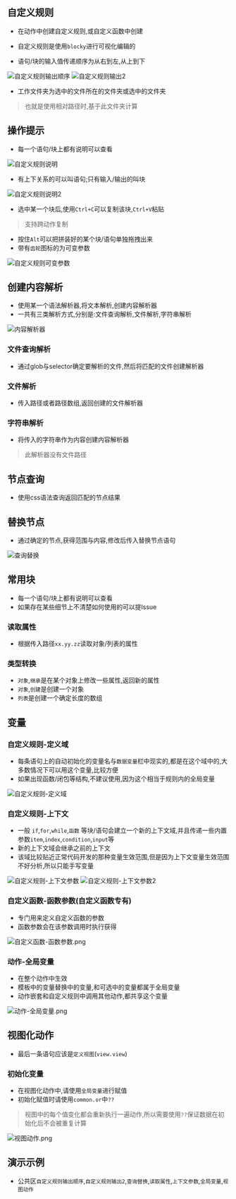 ## 自定义规则
- 在动作中创建自定义规则,或自定义函数中创建
- 自定义规则是使用`blocky`进行可视化编辑的

- 语句/块的输入值传递顺序为从右到左,从上到下

![自定义规则输出顺序](../image/自定义规则输出顺序.png)
![自定义规则输出2](../image/自定义规则输出2.png)

- 工作文件夹为选中的文件所在的文件夹或选中的文件夹
> 也就是使用相对路径时,基于此文件夹计算
## 操作提示
- 每一个语句/块上都有说明可以查看

![自定义规则说明](../image/自定义规则说明.png)

- 有上下关系的可以叫语句;只有输入/输出的叫块

![自定义规则说明2](../image/自定义规则说明2.png)

- 选中某一个块后,使用`Ctrl+C`可以复制该块,`Ctrl+V`粘贴
> 支持跨动作复制
- 按住`Alt`可以把拼装好的某个块/语句单独拖拽出来
- 带有`齿轮`图标的为可变参数

![自定义规则可变参数](../image/自定义规则可变参数.png)

## 创建内容解析
- 使用某一个语法解析器,将文本解析,创建内容解析器
- 一共有三类解析方式,分别是:文件查询解析,文件解析,字符串解析

![内容解析器](../image/内容解析器.png)


###  文件查询解析
- 通过glob与selector确定要解析的文件,然后将匹配的文件创建解析器
### 文件解析
- 传入路径或者路径数组,返回创建的文件解析器

### 字符串解析
- 将传入的字符串作为内容创建内容解析器
> 此解析器没有文件路径

## 节点查询
- 使用css语法查询返回匹配的节点结果

## 替换节点
- 通过确定的节点,获得范围与内容,修改后传入替换节点语句

![查询替换](../image/查询替换.png)

## 常用块
- 每一个语句/块上都有说明可以查看
- 如果存在某些细节上不清楚如何使用的可以提Issue

### 读取属性
- 根据传入路径`xx.yy.zz`读取对象/列表的属性

### 类型转换
- `对象`,`继承`是在某个对象上修改一些属性,返回新的属性
- `对象`,`创建`是创建一个对象
- `列表`是创建一个确定长度的数组

## 变量
### 自定义规则-定义域
- 每条语句上的自动初始化的变量名与`数据变量`栏中现实的,都是在这个域中的,大多数情况下可以用这个变量,比较方便
- 如果出现函数/闭包等结构,不建议使用,因为这个相当于规则内的全局变量

![自定义规则-定义域](../image/自定义规则-定义域.png)


### 自定义规则-上下文
- 一般 `if`,`for`,`while`,`函数` 等块/语句会建立一个新的上下文域,并且传递一些内置参数`item`,`index`,`condition`,`input`等
- 新的上下文域会继承之前的上下文
- 该域比较贴近正常代码开发的那种变量生效范围,但是因为上下文变量生效范围不好分析,所以只能手写变量

![自定义规则-上下文参数](../image/自定义规则-上下文参数.png)
![自定义规则-上下文参数2](../image/自定义规则-上下文参数2.png)

### 自定义函数-函数参数(自定义函数专有)
- 专门用来定义自定义函数的参数
- 函数参数会在该参数调用时执行获得

![自定义函数-函数参数.png](../image/自定义函数-函数参数.png)

### 动作-全局变量
- 在整个动作中生效
- 模板中的变量替换中的变量,和可选中的变量都属于全局变量
- 动作嵌套和自定义规则中调用其他动作,都共享这个变量

![动作-全局变量.png](../image/动作-全局变量.png)

## 视图化动作
- 最后一条语句应该是`定义视图`(`view.view`)

### 初始化变量
- 在视图化动作中,请使用`全局变量`进行赋值
- 初始化赋值时请使用`common.or`中`??`
> 视图中的每个值变化都会重新执行一遍动作,所以需要使用`??`保证数据在初始化后不会被重复计算

![视图动作.png](../image/视图动作.png)

## 演示示例
- 公共区`自定义规则输出顺序`,`自定义规则输出2`,`查询替换`,`读取属性`,`上下文参数`,`全局变量`,`视图动作`